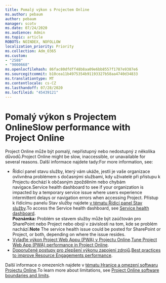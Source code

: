 ```yaml
---
title: Pomalý výkon s Projectem Online
ms.author: pebaum
author: pebaum
manager: scotv
ms.date: 07/24/2020
ms.audience: Admin
ms.topic: article
ROBOTS: NOINDEX, NOFOLLOW
localization_priority: Priority
ms.collection: Adm_O365
ms.custom:
- "2588"
- "9000668"
ms.openlocfilehash: 86fac80dfdff48b8aa09e6bb8557f1787e9387e6
ms.sourcegitcommit: b10cea11b4975354b91193327b58aa4740d34833
ms.translationtype: MT
ms.contentlocale: cs-CZ
ms.lasthandoff: 07/28/2020
ms.locfileid: "45439121"
---
```

# <a name="slow-performance-with-project-online"></a><span data-ttu-id="0b26d-102">Pomalý výkon s Projectem Online</span><span class="sxs-lookup"><span data-stu-id="0b26d-102">Slow performance with Project Online</span></span>

<span data-ttu-id="0b26d-103">Project Online může být pomalý, nepřístupný nebo nedostupný z několika důvodů.</span><span class="sxs-lookup"><span data-stu-id="0b26d-103">Project Online might be slow, inaccessible, or unavailable for several reasons.</span></span> <span data-ttu-id="0b26d-104">Další informace najdete tady:</span><span class="sxs-lookup"><span data-stu-id="0b26d-104">For more information, see:</span></span>

- <span data-ttu-id="0b26d-105">Řídicí panel stavu služby, který vám ukáže, jestli je vaše organizace ovlivněna problémem s dočasnými službami, kdy uživatelé při přístupu k Projectu dochází k občasným zpožděním nebo chybám navigace.</span><span class="sxs-lookup"><span data-stu-id="0b26d-105">Service health dashboard to see if your organization is impacted by a temporary service issue where users experience intermittent delays or navigation errors when accessing Project.</span></span> <span data-ttu-id="0b26d-106">Přístup k řídicímu panelu Stav služby najdete [v tématu Řídicí panel Stav služby](https://admin.microsoft.com/AdminPortal/Home#/servicehealth).</span><span class="sxs-lookup"><span data-stu-id="0b26d-106">To access the Service health dashboard, see [Service health dashboard](https://admin.microsoft.com/AdminPortal/Home#/servicehealth).</span></span></br>
    <span data-ttu-id="0b26d-107">**Poznámka:**  Problém se stavem služby může být zaúčtován pro SharePoint nebo Project nebo obojí v závislosti na tom, kde se problém nachází.</span><span class="sxs-lookup"><span data-stu-id="0b26d-107">**Note**  The service health issue could be posted for SharePoint or Project, or both, depending on where the issue resides.</span></span>
- <span data-ttu-id="0b26d-108">[Vylaďte výkon Project Web Appu (PWA) v Projectu Online](https://docs.microsoft.com/projectonline/tune-project-online-performance).</span><span class="sxs-lookup"><span data-stu-id="0b26d-108">[Tune Project Web App (PWA) performance in Project Online](https://docs.microsoft.com/projectonline/tune-project-online-performance).</span></span>
- <span data-ttu-id="0b26d-109">[Doporučené postupy pro zlepšení výkonu zapojení zdrojů](https://docs.microsoft.com/projectonline/best-practices-to-improve-resource-engagements-performance).</span><span class="sxs-lookup"><span data-stu-id="0b26d-109">[Best practices to improve Resource Engagements performance](https://docs.microsoft.com/projectonline/best-practices-to-improve-resource-engagements-performance).</span></span>

<span data-ttu-id="0b26d-110">Další informace o omezeních najdete v [tématu Hranice a omezení softwaru Projectu Online](https://docs.microsoft.com/projectonline/project-online-software-boundaries-and-limits).</span><span class="sxs-lookup"><span data-stu-id="0b26d-110">To learn more about limitations, see [Project Online software boundaries and limits](https://docs.microsoft.com/projectonline/project-online-software-boundaries-and-limits).</span></span>